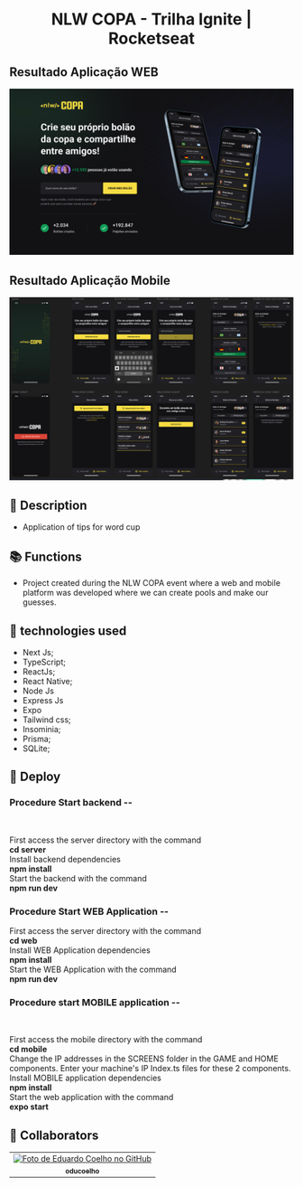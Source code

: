 <h1 align="center">NLW COPA - Trilha Ignite | Rocketseat</h1>

<h2>Resultado Aplicação WEB</h2>
<img src="screenshot.PNG" />
<h2>Resultado Aplicação Mobile</h2>
<img src="screenshot1.PNG" />

## :memo: Description
* Application of tips for word cup
## :books: Functions
* Project created during the NLW COPA event where a web and mobile platform was developed where we can create pools and make our guesses.

## :wrench: technologies used
* Next Js;
* TypeScript;
* ReactJs;
* React Native;
* Node Js
* Express Js
* Expo
* Tailwind css; 
* Insominia;
* Prisma;
* SQLite;
     
## :rocket: Deploy
<h3>Procedure Start backend --</h3><br />

First access the server directory with the command<br />
<strong>cd server</strong><br />
Install backend dependencies<br />
<strong>npm install</strong><br />
Start the backend with the command<br />
<strong>npm run dev</strong><br />

<h3>Procedure Start WEB Application --</h3 <br />

First access the server directory with the command<br />
<strong>cd web</strong><br />
Install WEB Application dependencies<br />
<strong>npm install</strong><br />
Start the WEB Application with the command<br />
<strong>npm run dev</strong><br />

<h3>Procedure start MOBILE application --</h3> <br />

First access the mobile directory with the command<br />
<strong>cd mobile</strong><br />
Change the IP addresses in the SCREENS folder in the GAME and HOME components. Enter your machine's IP Index.ts files for these 2 components.<br />
Install MOBILE application dependencies<br />
<strong>npm install</strong><br />
Start the web application with the command<br />
<strong>expo start</strong><br />

## :handshake: Collaborators
<table>
  <tr>
    <td align="center">
      <a href="http://github.com/oducoelho">
        <img src="https://avatars.githubusercontent.com/u/104034703?v=4" width="100px;" alt="Foto de Eduardo Coelho no GitHub"/><br>
        <sub>
          <b>oducoelho</b>
        </sub>
      </a>
    </td>
  </tr>
</table>
